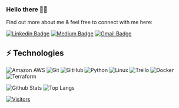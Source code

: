 <!-- LUIT GitHub Profile Template -->

<!-- Keep "Hi there" or replace it with a greeting of your own! -->

### Hello there 👋🏾

<!-- Introduce yourself and give a brief introduction about yourself here.  Also include what tech you're interested in and what you are currently learning -->

Find out more about me & feel free to connect with me here:

<!-- Replace the fields below with the information requested. Remember to remove the encapsulating <> characters. For spaces in names, use %20 (e.g. Broadus%20Palmer) -->

[![Linkedin Badge](https://img.shields.io/badge/-Corey%20Ducre-blue?style=flat-square&logo=Linkedin&logoColor=white&link=https://www.linkedin.com/in/corey-ducre)](https://www.linkedin.com/in/corey-ducre)
[![Medium Badge](https://img.shields.io/badge/Corey%20Ducre-12100E?style=flat-square&logo=medium&logoColor=white&link=corey-ducre.medium.com)]([corey-ducre.medium.com](https://medium.com/me/stories/public))
[![Gmail Badge](https://img.shields.io/badge/-xabieredesigns@gmail.com-c14438?style=flat-square&logo=Gmail&logoColor=white&link=mailto:xabieredesigns@gmail.com)](mailto:xabieredesigns@gmail.com)

## ⚡ Technologies

<!-- Check out the Badges folder for more badges -->

![Amazon AWS](https://img.shields.io/badge/Amazon%20AWS-232F3E?style=flat-square&logo=amazon-aws)
![Git](https://img.shields.io/badge/-Git-black?style=flat-square&logo=git)
![GitHub](https://img.shields.io/badge/-GitHub-181717?style=flat-square&logo=github)
![Python](https://img.shields.io/badge/-Python-black?style=flat-square&logo=Python)
![Linux](https://img.shields.io/badge/Linux-FCC624?style=flat-square&logo=linux&logoColor=black)
![Trello](https://img.shields.io/badge/Trello-%23026AA7.svg?style=flat-square&logo=Trello&logoColor=white)
![Docker](https://img.shields.io/badge/docker-%230db7ed.svg?style=for-the-badge&logo=docker&logoColor=white)
![Terraform](https://img.shields.io/badge/terraform-%235835CC.svg?style=for-the-badge&logo=terraform&logoColor=white)

<!-- Replace the fields below with the information requested. Remember to remove the encapsulating <> characters. -->

![Github Stats](https://github-readme-stats.vercel.app/api?username=Xabiere-Designs&count_private=true&show_icons=true&include_all_commits=true)
![Top Langs](https://github-readme-stats.vercel.app/api/top-langs/?username=Xabiere-Designs&hide=TeX&layout=compact)


[![Visitors](https://api.visitorbadge.io/api/visitors?path=Xabiere-Designs%2F&label=VISITORS&countColor=%23263759)](https://visitorbadge.io/status?path=Xabiere-Designs%2FXabiere-Designs)
